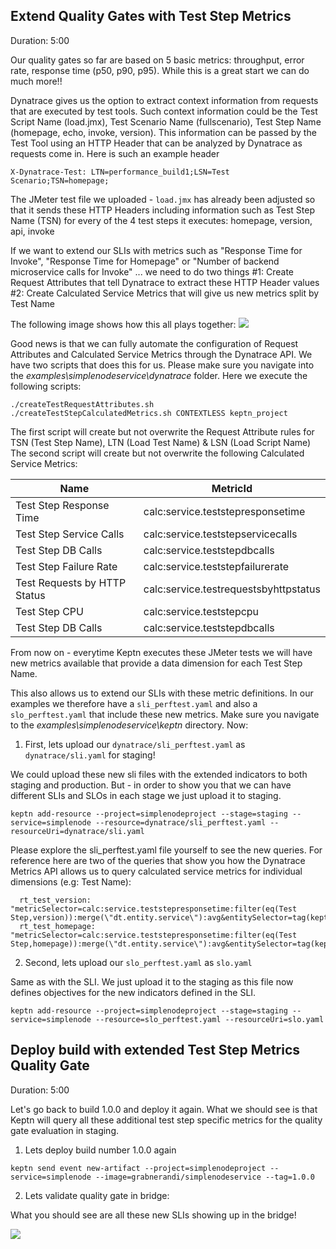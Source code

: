 
## Extend Quality Gates with Test Step Metrics
Duration: 5:00

Our quality gates so far are based on 5 basic metrics: throughput, error rate, response time (p50, p90, p95).
While this is a great start we can do much more!!

Dynatrace gives us the option to extract context information from requests that are executed by test tools. Such context information could be the Test Script Name (load.jmx), Test Scenario Name (fullscenario), Test Step Name (homepage, echo, invoke, version). This information can be passed by the Test Tool using an HTTP Header that can be analyzed by Dynatrace as requests come in. Here is such an example header
```
X-Dynatrace-Test: LTN=performance_build1;LSN=Test Scenario;TSN=homepage;
```

The JMeter test file we uploaded - `load.jmx` has already been adjusted so that it sends these HTTP Headers including information such as Test Step Name (TSN) for every of the 4 test steps it executes: homepage, version, api, invoke

If we want to extend our SLIs with metrics such as "Response Time for Invoke", "Response Time for Homepage" or "Number of backend microservice calls for Invoke" ... we need to do two things
#1: Create Request Attributes that tell Dynatrace to extract these HTTP Header values
#2: Create Calculated Service Metrics that will give us new metrics split by Test Name

The following image shows how this all plays together:
![](./assets/simplenode/loadtestingintegration.png)

Good news is that we can fully automate the configuration of Request Attributes and Calculated Service Metrics through the Dynatrace API. We have two scripts that does this for us. Please make sure you navigate into the *examples\simplenodeservice\dynatrace* folder. Here we execute the following scripts:
```
./createTestRequestAttributes.sh
./createTestStepCalculatedMetrics.sh CONTEXTLESS keptn_project
```

The first script will create but not overwrite the Request Attribute rules for TSN (Test Step Name), LTN (Load Test Name) & LSN (Load Script Name)
The second script will create but not overwrite the following Calculated Service Metrics:


| Name | MetricId |
| --- | --------- |
| Test Step Response Time | calc:service.teststepresponsetime |
| Test Step Service Calls | calc:service.teststepservicecalls |
| Test Step DB Calls | calc:service.teststepdbcalls |
| Test Step Failure Rate | calc:service.teststepfailurerate |
| Test Requests by HTTP Status | calc:service.testrequestsbyhttpstatus |
| Test Step CPU | calc:service.teststepcpu |
| Test Step DB Calls | calc:service.teststepdbcalls |

From now on - everytime Keptn executes these JMeter tests we will have new metrics available that provide a data dimension for each Test Step Name.

This also allows us to extend our SLIs with these metric definitions. In our examples we therefore have a `sli_perftest.yaml` and also a `slo_perftest.yaml` that include these new metrics.
Make sure you navigate to the *examples\simplenodeservice\keptn* directory. Now:

1. First, lets upload our `dynatrace/sli_perftest.yaml` as `dynatrace/sli.yaml` for staging!

We could upload these new sli files with the extended indicators to both staging and production. But - in order to show you that we can have different SLIs and SLOs in each stage we just upload it to staging.

```
keptn add-resource --project=simplenodeproject --stage=staging --service=simplenode --resource=dynatrace/sli_perftest.yaml --resourceUri=dynatrace/sli.yaml
```

Please explore the sli_perftest.yaml file yourself to see the new queries. For reference here are two of the queries that show you how the Dynatrace Metrics API allows us to query calculated service metrics for individual dimensions (e.g: Test Name):

```
  rt_test_version:         "metricSelector=calc:service.teststepresponsetime:filter(eq(Test Step,version)):merge(\"dt.entity.service\"):avg&entitySelector=tag(keptn_project:$PROJECT),tag(keptn_stage:$STAGE),tag(keptn_service:$SERVICE),tag(keptn_deployment:$DEPLOYMENT),type(SERVICE)"
  rt_test_homepage:        "metricSelector=calc:service.teststepresponsetime:filter(eq(Test Step,homepage)):merge(\"dt.entity.service\"):avg&entitySelector=tag(keptn_project:$PROJECT),tag(keptn_stage:$STAGE),tag(keptn_service:$SERVICE),tag(keptn_deployment:$DEPLOYMENT),type(SERVICE)"
```

2. Second, lets upload our `slo_perftest.yaml` as `slo.yaml`

Same as with the SLI. We just upload it to the staging as this file now defines objectives for the new indicators defined in the SLI.

```
keptn add-resource --project=simplenodeproject --stage=staging --service=simplenode --resource=slo_perftest.yaml --resourceUri=slo.yaml
```

## Deploy build with extended Test Step Metrics Quality Gate
Duration: 5:00

Let's go back to build 1.0.0 and deploy it again. What we should see is that Keptn will query all these additional test step specific metrics for the quality gate evaluation in staging.

1. Lets deploy build number 1.0.0 again

```
keptn send event new-artifact --project=simplenodeproject --service=simplenode --image=grabnerandi/simplenodeservice --tag=1.0.0
```

2. Lets validate quality gate in bridge:

What you should see are all these new SLIs showing up in the bridge!

![](./assets/simplenode/heatmapwithteststepslis.png)